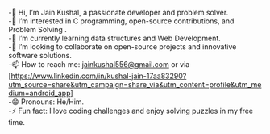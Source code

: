 -👋 Hi, I’m Jain Kushal, a passionate developer and problem solver.<br>
-👀 I’m interested in C programming, open-source contributions, and Problem Solving .<br>
-🌱 I’m currently learning data structures and Web Development.<br>
-💞️ I’m looking to collaborate on open-source projects and innovative software solutions.<br>
-📫 How to reach me: jainkushal556@gmail.com or via [https://www.linkedin.com/in/kushal-jain-17aa83290?utm_source=share&utm_campaign=share_via&utm_content=profile&utm_medium=android_app]<br> 
-😄 Pronouns: He/Him.<br>
-⚡ Fun fact: I love coding challenges and enjoy solving puzzles in my free time.

<!---
JainKushal556/JainKushal556 is a ✨ special ✨ repository because its `README.md` (this file) appears on your GitHub profile.
You can click the Preview link to take a look at your changes.
--->

